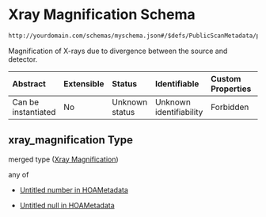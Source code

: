 # Xray Magnification Schema

```txt
http://yourdomain.com/schemas/myschema.json#/$defs/PublicScanMetadata/properties/xray_magnification
```

Magnification of X-rays due to divergence between the source and detector.

| Abstract            | Extensible | Status         | Identifiable            | Custom Properties | Additional Properties | Access Restrictions | Defined In                                                                   |
| :------------------ | :--------- | :------------- | :---------------------- | :---------------- | :-------------------- | :------------------ | :--------------------------------------------------------------------------- |
| Can be instantiated | No         | Unknown status | Unknown identifiability | Forbidden         | Allowed               | none                | [metadata-schema.json\*](../out/metadata-schema.json "open original schema") |

## xray_magnification Type

merged type ([Xray Magnification](metadata-schema-defs-publicscanmetadata-properties-xray-magnification.md))

any of

- [Untitled number in HOAMetadata](metadata-schema-defs-publicscanmetadata-properties-xray-magnification-anyof-0.md "check type definition")

- [Untitled null in HOAMetadata](metadata-schema-defs-publicscanmetadata-properties-xray-magnification-anyof-1.md "check type definition")
